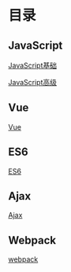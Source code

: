 # 目录

## JavaScript
[JavaScript基础](.JavaScript_basic/#JavaScript_basic)
<!-- [JavaScript基础](./) -->

[JavaScript高级](./JavaScript_pro/#JavaScript_pro)


## Vue
<!-- [Vue](../../docs/interview/#Vue) -->
[Vue](./Vue/#Vue)
<!-- [Vue](./Vue) -->


<!-- [Vue_test](docs\interview\Vue) -->
## ES6
[ES6](./ES6/#ES6)

## Ajax
[Ajax](./Ajax/#Ajax)

## Webpack
[webpack](./Webpack/#Webpack)